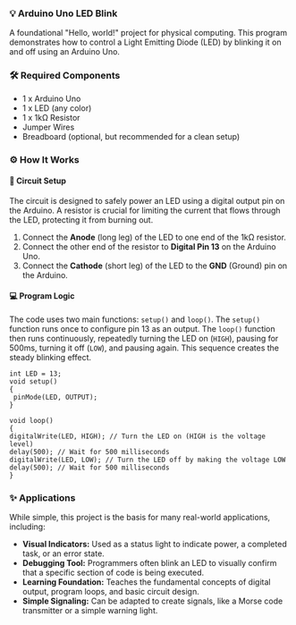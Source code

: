 ### 💡 Arduino Uno LED Blink

A foundational "Hello, world!" project for physical computing. This program demonstrates how to control a Light Emitting Diode (LED) by blinking it on and off using an Arduino Uno.

### 🛠️ Required Components

*   1 x Arduino Uno
*   1 x LED (any color)
*   1 x 1kΩ Resistor
*   Jumper Wires
*   Breadboard (optional, but recommended for a clean setup)

### ⚙️ How It Works

#### 🔌 Circuit Setup

The circuit is designed to safely power an LED using a digital output pin on the Arduino. A resistor is crucial for limiting the current that flows through the LED, protecting it from burning out.

1.  Connect the **Anode** (long leg) of the LED to one end of the 1kΩ resistor.
2.  Connect the other end of the resistor to **Digital Pin 13** on the Arduino Uno.
3.  Connect the **Cathode** (short leg) of the LED to the **GND** (Ground) pin on the Arduino.

#### 💻 Program Logic

The code uses two main functions: `setup()` and `loop()`. The `setup()` function runs once to configure pin 13 as an output. The `loop()` function then runs continuously, repeatedly turning the LED on (`HIGH`), pausing for 500ms, turning it off (`LOW`), and pausing again. This sequence creates the steady blinking effect.

```
int LED = 13;
void setup()
{
 pinMode(LED, OUTPUT);
}

void loop()
{
digitalWrite(LED, HIGH); // Turn the LED on (HIGH is the voltage level)
delay(500); // Wait for 500 milliseconds
digitalWrite(LED, LOW); // Turn the LED off by making the voltage LOW
delay(500); // Wait for 500 milliseconds
}
```

### ✨ Applications

While simple, this project is the basis for many real-world applications, including:

*   **Visual Indicators:** Used as a status light to indicate power, a completed task, or an error state.
*   **Debugging Tool:** Programmers often blink an LED to visually confirm that a specific section of code is being executed.
*   **Learning Foundation:** Teaches the fundamental concepts of digital output, program loops, and basic circuit design.
*   **Simple Signaling:** Can be adapted to create signals, like a Morse code transmitter or a simple warning light.
